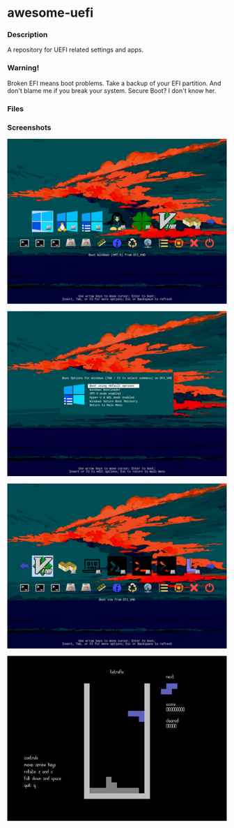 # awesome-uefi

### Description
A repository for UEFI related settings and apps.

### Warning!
Broken EFI means boot problems. Take a backup of your EFI partition. And don't blame me if you break your system. Secure Boot? I don't know her.

### Files





### Screenshots

![Screenshot 1](screenshots/screenshot1-refind.jpg)

![Screenshot 2](screenshots/screenshot2-refind-windows-submenu.jpg)

![Screenshot 3](screenshots/screenshot3-refind.jpg)

![Screenshot 4](screenshots/screenshot4-tetrefis.jpg)
